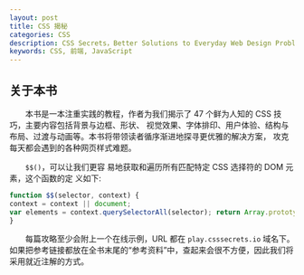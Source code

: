 ```yaml
---
layout: post
title: CSS 揭秘
categories: CSS
description: CSS Secrets，Better Solutions to Everyday Web Design Problems
keywords: CSS, 前端, JavaScript
---
```


## 关于本书

&emsp;&emsp;本书是一本注重实践的教程，作者为我们揭示了 47 个鲜为人知的 CSS 技巧，主要内容包括背景与边框、形状、 视觉效果、字体排印、用户体验、结构与布局、过渡与动画等。本书将带领读者循序渐进地探寻更优雅的解决方案， 攻克每天都会遇到的各种网页样式难题。

&emsp;&emsp;`$$()`，可以让我们更容 易地获取和遍历所有匹配特定 CSS 选择符的 DOM 元素，这个函数的定 义如下:

```js
function $$(selector, context) {
context = context || document;
var elements = context.querySelectorAll(selector); return Array.prototype.slice.call(elements);
}
```

&emsp;&emsp;每篇攻略至少会附上一个在线示例，URL 都在 `play.csssecrets.io` 域名下。如果把参考链接都放在全书末尾的“参考资料”中，查起来会很不方便，因此我们将采用就近注解的方式。